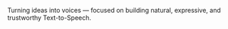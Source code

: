 Turning ideas into voices — focused on building natural, expressive, and trustworthy Text-to-Speech.
